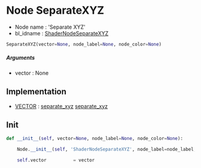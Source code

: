 # Node SeparateXYZ

- Node name : 'Separate XYZ'
- bl_idname : [ShaderNodeSeparateXYZ](https://docs.blender.org/api/current/bpy.types.ShaderNodeSeparateXYZ.html)


``` python
SeparateXYZ(vector=None, node_label=None, node_color=None)
```
##### Arguments

- vector : None

## Implementation

- [VECTOR](/docs/GeoNodes/socket_VECTOR.md) : [separate_xyz](/docs/GeoNodes/socket_VECTOR.md#separate_xyz) [separate_xyz](/docs/GeoNodes/socket_VECTOR.md#separate_xyz)

## Init

``` python
def __init__(self, vector=None, node_label=None, node_color=None):

    Node.__init__(self, 'ShaderNodeSeparateXYZ', node_label=node_label, node_color=node_color)

    self.vector          = vector
```
